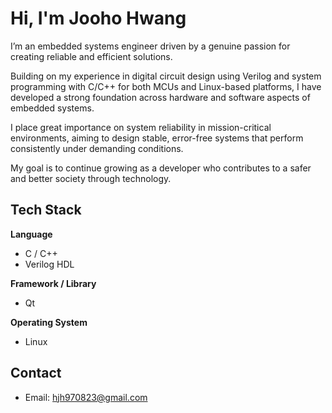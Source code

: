 # Hi, I'm Jooho Hwang

I’m an embedded systems engineer driven by a genuine passion for creating reliable and efficient solutions.

Building on my experience in digital circuit design using Verilog and system programming with C/C++ for both MCUs and Linux-based platforms, I have developed a strong foundation across hardware and software aspects of embedded systems.

I place great importance on system reliability in mission-critical environments, aiming to design stable, error-free systems that perform consistently under demanding conditions.

My goal is to continue growing as a developer who contributes to a safer and better society through technology.

## Tech Stack

**Language**  
- C / C++  
- Verilog HDL  

**Framework / Library**  
- Qt  

**Operating System**  
- Linux

## Contact
- Email: hjh970823@gmail.com
